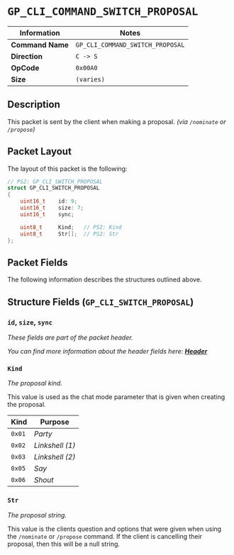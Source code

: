 # `GP_CLI_COMMAND_SWITCH_PROPOSAL`

| Information               | Notes |
|---                        |---    |
| **Command Name**          | `GP_CLI_COMMAND_SWITCH_PROPOSAL` |
| **Direction**             | `C -> S` |
| **OpCode**                | `0x00A0` |
| **Size**                  | `(varies)` |

## Description

This packet is sent by the client when making a proposal. _(via `/nominate` or `/propose`)_

## Packet Layout

The layout of this packet is the following:

```cpp
// PS2: GP_CLI_SWITCH_PROPOSAL
struct GP_CLI_SWITCH_PROPOSAL
{
    uint16_t    id: 9;
    uint16_t    size: 7;
    uint16_t    sync;

    uint8_t     Kind;   // PS2: Kind
    uint8_t     Str[];  // PS2: Str
};
```

## Packet Fields

The following information describes the structures outlined above.

## Structure Fields (`GP_CLI_SWITCH_PROPOSAL`)

### `id`, `size`, `sync`

_These fields are part of the packet header._

_You can find more information about the header fields here: [**Header**](/world/HEADER.md)_

### `Kind`

_The proposal kind._

This value is used as the chat mode parameter that is given when creating the proposal.

| Kind | Purpose |
| --- | --- |
| `0x01` | _Party_ |
| `0x02` | _Linkshell (1)_ |
| `0x03` | _Linkshell (2)_ |
| `0x05` | _Say_ |
| `0x06` | _Shout_ |

### `Str`

_The proposal string._

This value is the clients question and options that were given when using the `/nominate` or `/propose` command. If the client is cancelling their proposal, then this will be a null string.
